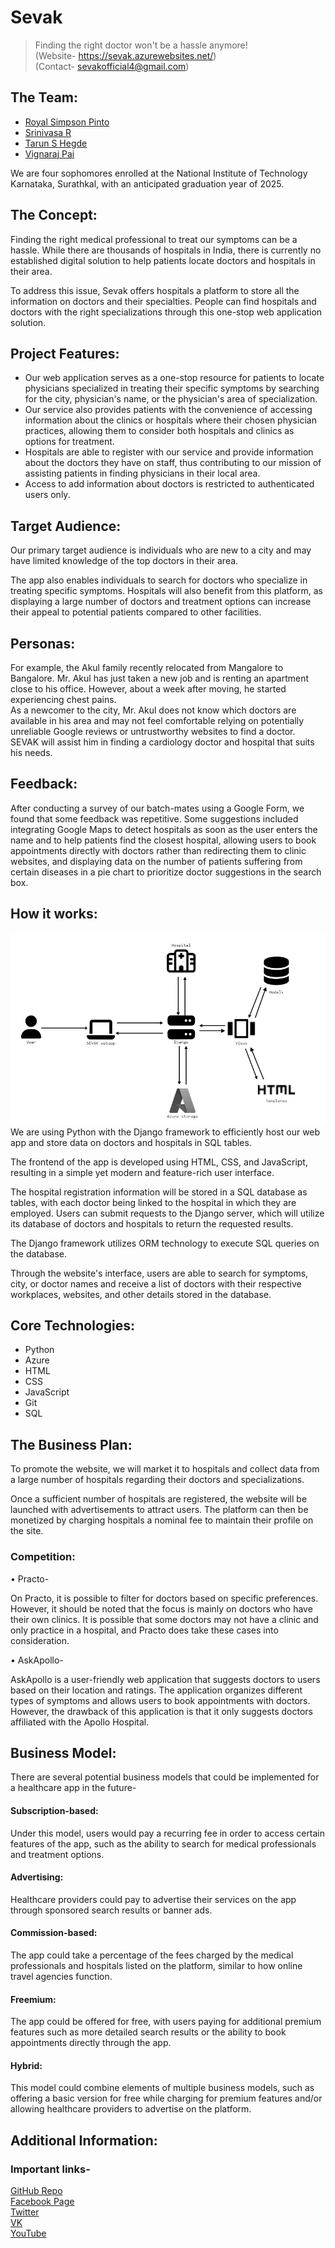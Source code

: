# **Sevak**
> Finding the right doctor won't be a hassle anymore! </br>
> (Website- https://sevak.azurewebsites.net/) </br>
> (Contact- sevakofficial4@gmail.com)


## **The Team:**
- [Royal Simpson Pinto](https://github.com/royalpinto007) <br/>
- [Srinivasa R](https://github.com/Wolfram70) <br/>
- [Tarun S Hegde](https://github.com/tarun-hegde) <br/>
- [Vignaraj Pai](https://github.com/Vignaraj-pai)<br/>

We are four sophomores enrolled at the National Institute of Technology Karnataka, Surathkal, with an anticipated graduation year of 2025.

## **The Concept:**
Finding the right medical professional to treat our symptoms can be a hassle. While there are thousands of hospitals in India, there is currently no established digital solution to help patients locate doctors and hospitals in their area.

To address this issue, Sevak offers hospitals a platform to store all the information on doctors and their specialties. People can find hospitals and doctors with the right specializations through this one-stop web application solution.

## **Project Features:**
- Our web application serves as a one-stop resource for patients to locate physicians specialized in treating their specific symptoms by searching for the city, physician's name, or the physician's area of specialization.
- Our service also provides patients with the convenience of accessing information about the clinics or hospitals where their chosen physician practices, allowing them to consider both hospitals and clinics as options for treatment.
- Hospitals are able to register with our service and provide information about the doctors they have on staff, thus contributing to our mission of assisting patients in finding physicians in their local area.
- Access to add information about doctors is restricted to authenticated users only.

## **Target Audience:**
Our primary target audience is individuals who are new to a city and may have limited knowledge of the top doctors in their area.

The app also enables individuals to search for doctors who specialize in treating specific symptoms. Hospitals will also benefit from this platform, as displaying a large number of doctors and treatment options can increase their appeal to potential patients compared to other facilities.

## **Personas:**
For example, the Akul family recently relocated from Mangalore to Bangalore. Mr. Akul has just taken a new job and is renting an apartment close to his office. However, about a week after moving, he started experiencing chest pains. </br> 
As a newcomer to the city, Mr. Akul does not know which doctors are available in his area and may not feel comfortable relying on potentially unreliable Google reviews or untrustworthy websites to find a doctor. SEVAK will assist him in finding a cardiology doctor and hospital that suits his needs.

## **Feedback:**
After conducting a survey of our batch-mates using a Google Form, we found that some feedback was repetitive. Some suggestions included integrating Google Maps to detect hospitals as soon as the user enters the name and to help patients find the closest hospital, allowing users to book appointments directly with doctors rather than redirecting them to clinic websites, and displaying data on the number of patients suffering from certain diseases in a pie chart to prioritize doctor suggestions in the search box.

## **How it works:**

![Architecture Model](architecturemodel.png) </br>
We are using Python with the Django framework to efficiently host our web app and store data on doctors and hospitals in SQL tables. </br>

The frontend of the app is developed using HTML, CSS, and JavaScript, resulting in a simple yet modern and feature-rich user interface. </br>

The hospital registration information will be stored in a SQL database as tables, with each doctor being linked to the hospital in which they are employed. 
Users can submit requests to the Django server, which will utilize its database of doctors and hospitals to return the requested results. </br>

The Django framework utilizes ORM technology to execute SQL queries on the database. </br>

Through the website's interface, users are able to search for symptoms, city, or doctor names and receive a list of doctors with their respective workplaces, websites, and other details stored in the database.

## **Core Technologies:**
- Python
- Azure
- HTML
- CSS
- JavaScript
- Git
- SQL

## **The Business Plan:**
To promote the website, we will market it to hospitals and collect data from a large number of hospitals regarding their doctors and specializations. </br>

Once a sufficient number of hospitals are registered, the website will be launched with advertisements to attract users. The platform can then be monetized by charging hospitals a nominal fee to maintain their profile on the site.

### **Competition:** 
•	Practo- 

On Practo, it is possible to filter for doctors based on specific preferences. However, it should be noted that the focus is mainly on doctors who have their own clinics. It is possible that some doctors may not have a clinic and only practice in a hospital, and Practo does take these cases into consideration. 

•	AskApollo-

AskApollo is a user-friendly web application that suggests doctors to users based on their location and ratings. 
The application organizes different types of symptoms and allows users to book appointments with doctors. 
However, the drawback of this application is that it only suggests doctors affiliated with the Apollo Hospital.


## **Business Model:**

There are several potential business models that could be implemented for a healthcare app in the future-

#### Subscription-based: </br>
Under this model, users would pay a recurring fee in order to access certain features of the app, such as the ability to search for medical professionals and treatment options.

#### Advertising:  </br>
Healthcare providers could pay to advertise their services on the app through sponsored search results or banner ads.

#### Commission-based:  </br>
The app could take a percentage of the fees charged by the medical professionals and hospitals listed on the platform, similar to how online travel agencies function.

#### Freemium:  </br>
The app could be offered for free, with users paying for additional premium features such as more detailed search results or the ability to book appointments directly through the app.

#### Hybrid:  </br>
This model could combine elements of multiple business models, such as offering a basic version for free while charging for premium features and/or allowing healthcare providers to advertise on the platform.


## **Additional Information:**
### Important links-
[GitHub Repo](https://github.com/royalpinto007/Sevak) </br>
[Facebook Page](https://bit.ly/3VRmCTv) </br>
[Twitter](https://twitter.com/SevakOfficial4) </br>
[VK](https://twitter.com/SevakOfficial4) </br>
[YouTube](https://www.youtube.com/channel/UChkBhgBcFxNQMlYee_PCE0Q) </br>
